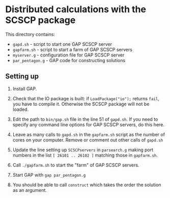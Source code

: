 # Distributed calculations with the SCSCP package

This directory contains:

* `gapd.sh` - script to start one GAP SCSCP server
* `gapfarm.sh` - script to start a farm of GAP SCSCP servers
* `myserver.g` - configuration file for GAP SCSCP server
* `par_pentagon.g` - GAP code for constructing solutions 

## Setting up

1. Install GAP.

2. Check that the IO package is built: if `LoadPackage("io");` returns `fail`,
you have to compile it. Otherwise the SCSCP package will not be loaded.

3. Edit the path to `bin/gap.sh` file in the line 51 of `gapd.sh`. If you need
to specify any command line options for GAP SCSCP servers, do this here.

4. Leave as many calls to `gapd.sh` in the `gapfarm.sh` script as the number
of cores on your computer. Remove or comment out other calls of `gapd.sh`

5. Update the line setting up `SCSCPservers` in `parsearch.g` making port numbers
in the list `[ 26101 .. 26102 ]` matching those in `gapfarm.sh`.

6. Call `./gapfarm.sh` to start the "farm" of GAP SCSCP servers.

7. Start GAP with `gap par_pentagon.g`

8. You should be able to call `construct` which takes the order
the solution as an argument.

